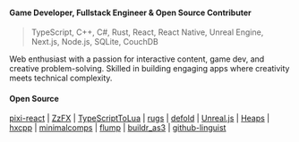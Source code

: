 <!--
**thejustinwalsh/thejustinwalsh** is a ✨ _special_ ✨ repository because its `README.md` (this file) appears on your GitHub profile.
-->
#### Game Developer, Fullstack Engineer & Open Source Contributer
> TypeScript, C++, C#, Rust, React, React Native, Unreal Engine, Next.js, Node.js, SQLite, CouchDB

Web enthusiast with a passion for interactive content, game dev, and creative problem-solving. Skilled in building engaging apps where creativity meets technical complexity.

#### Open Source
[pixi-react](https://github.com/pixijs/pixi-react/commits/beta?author=thejustinwalsh) | 
[ZzFX](https://github.com/KilledByAPixel/ZzFX/commits?author=thejustinwalsh) | 
[TypeScriptToLua](https://github.com/TypeScriptToLua/TypeScriptToLua/commits?author=thejustinwalsh) | 
[rugs](https://github.com/jorgenpt/rugs/commits?author=thejustinwalsh) | 
[defold](https://github.com/defold/defold/commits?author=thejustinwalsh) | 
[Unreal.js](https://github.com/ncsoft/Unreal.js-core/commits?author=thejustinwalsh) | 
[Heaps](https://github.com/HeapsIO/heaps/commits?author=thejustinwalsh) | 
[hxcpp](https://github.com/HaxeFoundation/hxcpp/commits?author=thejustinwalsh) | 
[minimalcomps](https://github.com/minimalcomps/minimalcomps/commits?author=thejustinwalsh) | 
[flump](https://github.com/tconkling/flump/commits?author=thejustinwalsh) | 
[buildr_as3](https://github.com/devboy/buildr_as3/commits?author=thejustinwalsh) | 
[github-linguist](https://github.com/github-linguist/linguist/pull/5716)
